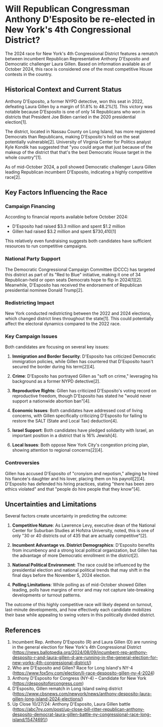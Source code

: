 # Will Republican Congressman Anthony D'Esposito be re-elected in New York's 4th Congressional District?

The 2024 race for New York's 4th Congressional District features a rematch between incumbent Republican Representative Anthony D'Esposito and Democratic challenger Laura Gillen. Based on information available as of October 2024, this race is considered one of the most competitive House contests in the country.

## Historical Context and Current Status

Anthony D'Esposito, a former NYPD detective, won this seat in 2022, defeating Laura Gillen by a margin of 51.8% to 48.2%[1]. This victory was notable because D'Esposito is one of only 14 Republicans who won in districts that President Joe Biden carried in the 2020 presidential election[1]. 

The district, located in Nassau County on Long Island, has more registered Democrats than Republicans, making D'Esposito's hold on the seat potentially vulnerable[2]. University of Virginia Center for Politics analyst Kyle Kondik has suggested that "you could argue that just because of the makeup of the district that that's the best Democratic House target in the whole country"[1].

As of mid-October 2024, a poll showed Democratic challenger Laura Gillen leading Republican incumbent D'Esposito, indicating a highly competitive race[2].

## Key Factors Influencing the Race

### Campaign Financing
According to financial reports available before October 2024:
- D'Esposito had raised $3.3 million and spent $1.2 million
- Gillen had raised $3.2 million and spent $730,410[1]

This relatively even fundraising suggests both candidates have sufficient resources to run competitive campaigns.

### National Party Support
The Democratic Congressional Campaign Committee (DCCC) has targeted this district as part of its "Red to Blue" initiative, making it one of 34 Republican-held or open seats Democrats hope to flip in 2024[1][2]. Meanwhile, D'Esposito has received the endorsement of Republican presidential nominee Donald Trump[2].

### Redistricting Impact
New York conducted redistricting between the 2022 and 2024 elections, which changed district lines throughout the state[1]. This could potentially affect the electoral dynamics compared to the 2022 race.

### Key Campaign Issues
Both candidates are focusing on several key issues:

1. **Immigration and Border Security**: D'Esposito has criticized Democratic immigration policies, while Gillen has countered that D'Esposito hasn't secured the border during his term[2][4].

2. **Crime**: D'Esposito has portrayed Gillen as "soft on crime," leveraging his background as a former NYPD detective[2].

3. **Reproductive Rights**: Gillen has criticized D'Esposito's voting record on reproductive freedom, though D'Esposito has stated he "would never support a nationwide abortion ban"[4].

4. **Economic Issues**: Both candidates have addressed cost of living concerns, with Gillen specifically criticizing D'Esposito for failing to restore the SALT (State and Local Tax) deduction[4].

5. **Israel Support**: Both candidates have pledged solidarity with Israel, an important position in a district that is 16% Jewish[4].

6. **Local Issues**: Both oppose New York City's congestion pricing plan, showing attention to regional concerns[2][4].

### Controversies
Gillen has accused D'Esposito of "cronyism and nepotism," alleging he hired his fiancée's daughter and his lover, placing them on his payroll[2][4]. D'Esposito has defended his hiring practices, stating "there has been zero ethics violated" and that "people do hire people that they know"[4].

## Uncertainties and Limitations

Several factors create uncertainty in predicting the outcome:

1. **Competitive Nature**: As Lawrence Levy, executive dean of the National Center for Suburban Studies at Hofstra University, noted, this is one of only "30 or 40 districts out of 435 that are actually competitive"[2].

2. **Incumbent Advantage vs. District Demographics**: D'Esposito benefits from incumbency and a strong local political organization, but Gillen has the advantage of more Democratic enrollment in the district[2].

3. **National Political Environment**: The race could be influenced by the presidential election and national political trends that may shift in the final days before the November 5, 2024 election.

4. **Polling Limitations**: While polling as of mid-October showed Gillen leading, polls have margins of error and may not capture late-breaking developments or turnout patterns.

The outcome of this highly competitive race will likely depend on turnout, last-minute developments, and how effectively each candidate mobilizes their base while appealing to swing voters in this politically divided district.

## References

1. Incumbent Rep. Anthony D'Esposito (R) and Laura Gillen (D) are running in the general election for New York's 4th Congressional District (https://news.ballotpedia.org/2024/08/09/incumbent-rep-anthony-desposito-r-and-laura-gillen-d-are-running-in-the-general-election-for-new-yorks-4th-congressional-district/)
2. Who are D'Esposito and Gillen? Race for Long Island's NY-4 (https://www.fox5ny.com/election/li-race-desposito-gillen-ny-4-2024)
3. Anthony D'Esposito for Congress (NY-4) – Candidate for New York (https://despositoforcongress.com)
4. D'Esposito, Gillen rematch in Long Island swing district (https://www.cbsnews.com/newyork/news/anthony-desposito-laura-gillen-long-island-2024-elections/)
5. Up Close 10/27/24: Anthony D'Esposito, Laura Gillen battle (https://abc7ny.com/post/up-close-bill-ritter-republican-anthony-desposito-democrat-laura-gillen-battle-ny-congressional-race-long-island/15474691/)